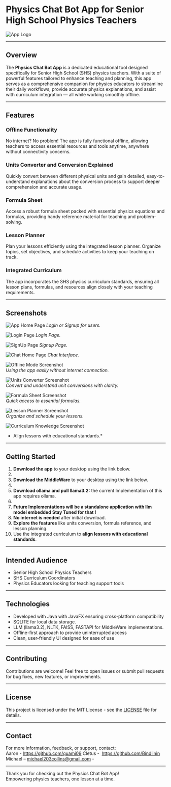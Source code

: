 # Physics Chat Bot App for Senior High School Physics Teachers

![App Logo](./assets/logo.png)

---

## Overview

The **Physics Chat Bot App** is a dedicated educational tool designed specifically for Senior High School (SHS) physics teachers. With a suite of powerful features tailored to enhance teaching and planning, this app serves as a comprehensive companion for physics educators to streamline their daily workflows, provide accurate physics explanations, and assist with curriculum integration — all while working smoothly offline.

---

## Features

### Offline Functionality  
No internet? No problem! The app is fully functional offline, allowing teachers to access essential resources and tools anytime, anywhere without connectivity concerns.

### Units Converter and Conversion Explained  
Quickly convert between different physical units and gain detailed, easy-to-understand explanations about the conversion process to support deeper comprehension and accurate usage.

### Formula Sheet  
Access a robust formula sheet packed with essential physics equations and formulas, providing handy reference material for teaching and problem-solving.

### Lesson Planner  
Plan your lessons efficiently using the integrated lesson planner. Organize topics, set objectives, and schedule activities to keep your teaching on track.

### Integrated Curriculum  
The app incorporates the SHS physics curriculum standards, ensuring all lesson plans, formulas, and resources align closely with your teaching requirements.

---

## Screenshots
![App Home Page](./test/images/Home.png)
*Login or Signup for users.*

![Login Page](./test/images/Login.png)
*Login Page.*

![SignUp Page](./test/images/Signup.png)
*Signup Page.*

![Chat Home Page](./test/images/ChatHome.png)
*Chat Interface.*

![Offline Mode Screenshot](./test/images/OfflineUse.png)  
*Using the app easily without internet connection.*

![Units Converter Screenshot](./test/images/UnitsConverter.png)  
*Convert and understand unit conversions with clarity.*

![Formula Sheet Screenshot](./test/images/FormulaSheet.png)  
*Quick access to essential formulas.*

![Lesson Planner Screenshot](./test/images/Chat1.png)  
*Organize and schedule your lessons.*

![Curriculum Knowledge Screenshot](./test/images/Chat2.png)  
* Align lessons with educational standards.*


---

## Getting Started

1. **Download the app** to your desktop using the link below.
2. 
3. **Download the MiddleWare** to your desktop using the link below.
4. 
5. **Download ollama and pull llama3.2:** the current Implementation of this app requires ollama.
6. 
7. **Future Implementations will be a standalone application with llm model embedded** __Stay Tuned for that !__ 
8. **No internet is needed** after initial download.
9. **Explore the features** like units conversion, formula reference, and lesson planning.
10. Use the integrated curriculum to **align lessons with educational standards**.

---

## Intended Audience

- Senior High School Physics Teachers  
- SHS Curriculum Coordinators  
- Physics Educators looking for teaching support tools

---

## Technologies

- Developed with Java with JavaFX ensuring cross-platform compatibility
- SQLITE for local data storage.
- LLM (llama3.2), NLTK, FAISS, FASTAPI for MiddleWare implementations.
- Offline-first approach to provide uninterrupted access  
- Clean, user-friendly UI designed for ease of use  

---

## Contributing

Contributions are welcome! Feel free to open issues or submit pull requests for bug fixes, new features, or improvements.

---

## License

This project is licensed under the MIT License - see the [LICENSE](LICENSE) file for details.

---

## Contact

For more information, feedback, or support, contact:  
Aaron - https://github.com/quami09
Cletus -  https://github.com/Bindiinin
Michael – michael203collins@gmail.com -

---

Thank you for checking out the Physics Chat Bot App!  
Empowering physics teachers, one lesson at a time.

